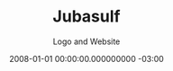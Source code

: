 ---
layout: project
title: Jubasulf
subtitle: Logo and Website 
date: 2008-01-01 00:00:00.000000000 -03:00
type: post

buttons:
- url: http://jubasulf.com.br
  icon: link
  text: Website (currently offline)
  
img: jubasulf.jpg

categories:
- projects
published: true
---